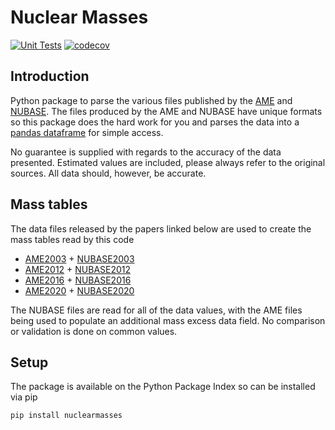 # Nuclear Masses

[![Unit Tests](https://github.com/php1ic/nuclearmasses/actions/workflows/tests.yml/badge.svg)](https://github.com/php1ic/nuclearmasses/actions/workflows/tests.yml)
[![codecov](https://codecov.io/gh/php1ic/nuclearmasses/graph/badge.svg?token=RNEI9PI6X8)](https://codecov.io/gh/php1ic/nuclearmasses)

## Introduction

Python package to parse the various files published by the [AME](https://www-nds.iaea.org/amdc/) and [NUBASE](http://amdc.in2p3.fr/web/nubase_en.html).
The files produced by the AME and NUBASE have unique formats so this package does the hard work for you and parses the data into a [pandas dataframe](https://pandas.pydata.org/docs/reference/api/pandas.DataFrame.html) for simple access.

No guarantee is supplied with regards to the accuracy of the data presented.
Estimated values are included, please always refer to the original sources.
All data should, however, be accurate.

## Mass tables

The data files released by the papers linked below are used to create the mass tables read by this code
- [AME2003](https://doi.org/10.1016/j.nuclphysa.2003.11.002) + [NUBASE2003](https://doi.org/10.1016/j.nuclphysa.2003.11.001)
- [AME2012](https://doi.org/10.1088/1674-1137/36/12/002) + [NUBASE2012](https://doi.org/10.1088/1674-1137/36/12/001)
- [AME2016](https://doi.org/10.1088/1674-1137/41/3/030002) + [NUBASE2016](https://doi.org/10.1088/1674-1137/41/3/030001)
- [AME2020](https://doi.org/10.1088/1674-1137/abddaf) + [NUBASE2020](https://doi.org/10.1088/1674-1137/abddae)

The NUBASE files are read for all of the data values, with the AME files being used to populate an additional mass excess data field.
No comparison or validation is done on common values.

## Setup

The package is available on the Python Package Index so can be installed via pip
```bash
pip install nuclearmasses
```

